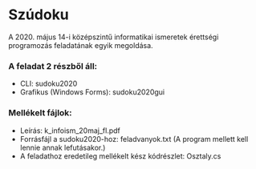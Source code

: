 # Szúdoku
A 2020. május 14-i középszintű informatikai ismeretek érettségi programozás feladatának egyik megoldása.
### A feladat 2 részből áll:
 - CLI: sudoku2020
 - Grafikus (Windows Forms): sudoku2020gui
### Mellékelt fájlok:
 - Leírás: k_infoism_20maj_fl.pdf
 - Forrásfájl a sudoku2020-hoz: feladvanyok.txt (A program mellett kell lennie annak lefutásakor.)
 - A feladathoz eredetileg mellékelt kész kódrészlet: Osztaly.cs